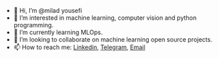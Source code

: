 - 👋 Hi, I’m @milad yousefi
- 👀 I’m interested in machine learning, computer vision and python programming.
- 🌱 I’m currently learning MLOps.
- 💞️ I’m looking to collaborate on machine learning open source projects.
- 📫 How to reach me:
     [Linkedin](https://www.linkedin.com/in/miladyousefi1995/), [Telegram](https://t.me/milad4274), [Email](milad.4274@gmail.com)

<!---
milad-4274/milad-4274 is a ✨ special ✨ repository because its `README.md` (this file) appears on your GitHub profile.
You can click the Preview link to take a look at your changes.
--->

